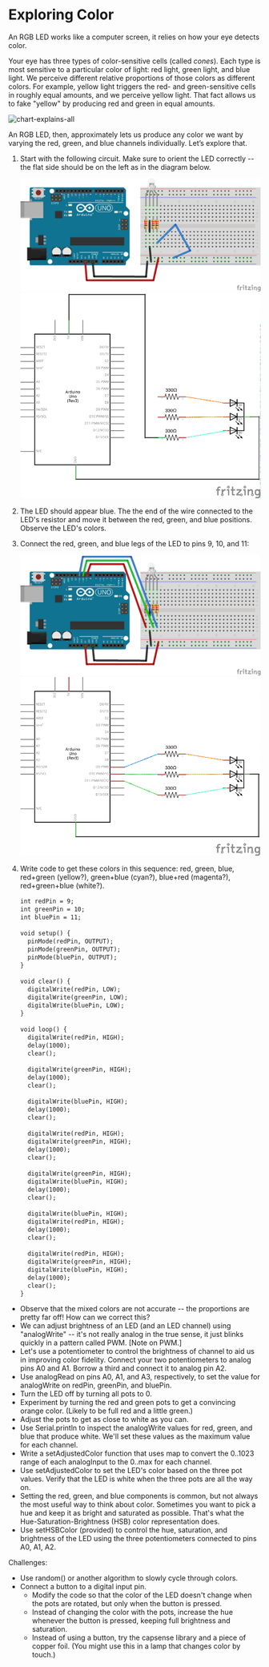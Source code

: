 # Exploring Color

An RGB LED works like a computer screen, it relies on how your eye detects color.

Your eye has three types of color-sensitive cells (called *cones*). Each type is most sensitive to a particular color of light: red light, green light, and blue light. We perceive different relative proportions of those colors as different colors. For example, yellow light triggers the red- and green-sensitive cells in roughly equal amounts, and we perceive yellow light. That fact allows us to fake "yellow" by producing red and green in equal amounts.

![chart-explains-all](color-chart.png)

An RGB LED, then, approximately lets us produce any color we want by varying the red, green, and blue channels individually. Let’s explore that.

1.  Start with the following circuit. Make sure to orient the LED correctly -- the flat side should be on the left as in the diagram below.

    ![just-the-led dim=300hL](img/just-the-led-please.png) ![just-the-led-schematic dim=300hL](img/just-the-led-please-schematic.png)

2.  The LED should appear blue. The the end of the wire connected to the LED's resistor and move it between the red, green, and blue positions. Observe the LED's colors.

3.  Connect the red, green, and blue legs of the LED to pins 9, 10, and 11:

    ![legs-connected-to-pins dim=300hL](img/legs-connected-to-pins.png) ![legs-connected-to-pins dim=300hL](img/legs-connected-to-pins-schematic.png)

4.  Write code to get these colors in this sequence: red, green, blue, red+green (yellow?), green+blue (cyan?), blue+red (magenta?), red+green+blue (white?).

        int redPin = 9;
        int greenPin = 10;
        int bluePin = 11;

        void setup() {
          pinMode(redPin, OUTPUT);
          pinMode(greenPin, OUTPUT);
          pinMode(bluePin, OUTPUT);
        }

        void clear() {
          digitalWrite(redPin, LOW);
          digitalWrite(greenPin, LOW);
          digitalWrite(bluePin, LOW);
        }

        void loop() {
          digitalWrite(redPin, HIGH);
          delay(1000);
          clear();

          digitalWrite(greenPin, HIGH);
          delay(1000);
          clear();

          digitalWrite(bluePin, HIGH);
          delay(1000);
          clear();
    
          digitalWrite(redPin, HIGH);
          digitalWrite(greenPin, HIGH);
          delay(1000);
          clear();
    
          digitalWrite(greenPin, HIGH);
          digitalWrite(bluePin, HIGH);
          delay(1000);
          clear();
    
          digitalWrite(bluePin, HIGH);
          digitalWrite(redPin, HIGH);
          delay(1000);
          clear();
    
          digitalWrite(redPin, HIGH);
          digitalWrite(greenPin, HIGH);
          digitalWrite(bluePin, HIGH);
          delay(1000);
          clear();
        }

* Observe that the mixed colors are not accurate -- the proportions are pretty far off! How can we correct this?
* We can adjust brightness of an LED (and an LED channel) using "analogWrite" -- it's not really analog in the true sense, it just blinks quickly in a pattern called PWM. [Note on PWM.]
* Let's use a potentiometer to control the brightness of channel to aid us in improving color fidelity. Connect your two potentiometers to analog pins A0 and A1. Borrow a third and connect it to analog pin A2.
* Use analogRead on pins A0, A1, and A3, respectively, to set the value for analogWrite on redPin, greenPin, and bluePin.
* Turn the LED off by turning all pots to 0.
* Experiment by turning the red and green pots to get a convincing orange color. (Likely to be full red and a little green.)
* Adjust the pots to get as close to white as you can.
* Use Serial.println to inspect the analogWrite values for red, green, and blue that produce white. We'll set these values as the maximum value for each channel.
* Write a setAdjustedColor function that uses map to convert the 0..1023 range of each analogInput to the 0..max for each channel.
* Use setAdjustedColor to set the LED's color based on the three pot values. Verify that the LED is white when the three pots are all the way on.
* Setting the red, green, and blue components is common, but not always the most useful way to think about color. Sometimes you want to pick a hue and keep it as bright and saturated as possible. That's what the Hue-Saturation-Brightness (HSB) color representation does.
* Use setHSBColor (provided) to control the hue, saturation, and brightness of the LED using the three potentiometers connected to pins A0, A1, A2.

Challenges:
* Use random() or another algorithm to slowly cycle through colors.
* Connect a button to a digital input pin. 
  * Modify the code so that the color of the LED doesn't change when the pots are rotated, but only when the button is pressed.
  * Instead of changing the color with the pots, increase the hue whenever the button is pressed, keeping full brightness and saturation. 
  * Instead of using a button, try the capsense library and a piece of copper foil. (You might use this in a lamp that changes color by touch.)
